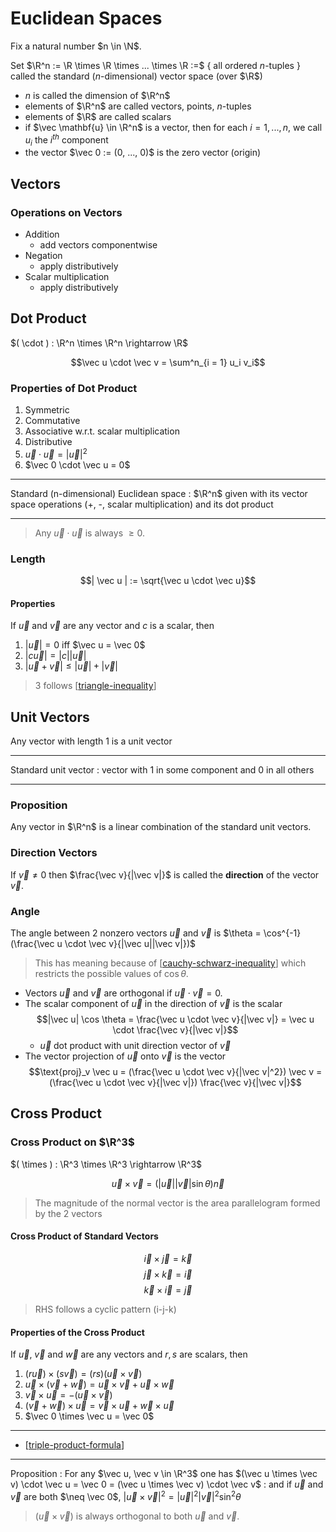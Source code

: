 # Euclidean Spaces

Fix a natural number $n \in \N$.

Set $\R^n := \R \times \R \times ... \times \R :=$ { all ordered $n$-tuples } 
called the standard ($n$-dimensional) vector space (over $\R$)

- $n$ is called the dimension of $\R^n$
- elements of $\R^n$ are called vectors, points, $n$-tuples
- elements of $\R$ are called scalars
- if $\vec \mathbf{u} \in \R^n$ is a vector,
then for each $i = 1, ..., n$, we call $u_i$ the $i^{th}$ component
- the vector $\vec 0 := (0, ..., 0)$ is the zero vector (origin)

## Vectors

### Operations on Vectors

- Addition 
  - add vectors componentwise
- Negation
  - apply distributively
- Scalar multiplication
  - apply distributively

## Dot Product

$( \cdot ) : \R^n \times \R^n \rightarrow \R$

$$\vec u \cdot \vec v = \sum^n_{i = 1} u_i v_i$$

### Properties of Dot Product

1. Symmetric
2. Commutative
3. Associative w.r.t. scalar multiplication
4. Distributive
5. $\vec u \cdot \vec u = | \vec u |^2$
6. $\vec 0 \cdot \vec u = 0$

----------
Standard (n-dimensional) Euclidean space
: $\R^n$ given with its vector space operations (+, -, scalar multiplication) and its dot product

----------

> Any $\vec u \cdot \vec u$ is always $\geq 0$.

### Length

$$| \vec u | := \sqrt{\vec u \cdot \vec u}$$

#### Properties

If $\vec u$ and $\vec v$ are any vector and $c$ is a scalar, then

1. $| \vec u| = 0$ iff $\vec u = \vec 0$
2. $|c \vec u| = |c||\vec u|$
3. $|\vec u + \vec v| \leq |\vec u| + |\vec v|$

> 3 follows [[triangle-inequality]]

## Unit Vectors

Any vector with length $1$ is a unit vector

----------

Standard unit vector
: vector with 1 in some component and 0 in all others

----------

### Proposition

Any vector in $\R^n$ is a linear combination of the standard unit vectors.

### Direction Vectors

If $\vec v \neq 0$ then $\frac{\vec v}{|\vec v|}$ is called the **direction** of the vector $\vec v$.

### Angle 

The angle between 2 nonzero vectors $\vec u$ and $\vec v$ is $\theta = \cos^{-1}(\frac{\vec u \cdot \vec v}{|\vec u||\vec v|})$

> This has meaning because of [[cauchy-schwarz-inequality]] which restricts the possible values of $\cos \theta$.

- Vectors $\vec u$ and $\vec v$ are orthogonal if $\vec u \cdot \vec v = 0$.
- The scalar component of $\vec u$ in the direction of $\vec v$ is the scalar
$$|\vec u| \cos \theta = \frac{\vec u \cdot \vec v}{|\vec v|} = \vec u \cdot \frac{\vec v}{|\vec v|}$$
  - $\vec u$ dot product with unit direction vector of $\vec v$
- The vector projection of $\vec u$ onto $\vec v$ is the vector
$$\text{proj}_v \vec u = (\frac{\vec u \cdot \vec v}{|\vec v|^2}) \vec v = (\frac{\vec u \cdot \vec v}{|\vec v|}) \frac{\vec v}{|\vec v|}$$

## Cross Product

### Cross Product on $\R^3$

$( \times ) : \R^3 \times \R^3 \rightarrow \R^3$

$$\vec u \times \vec v = (|\vec u||\vec v| \sin \theta) \vec n$$

> The magnitude of the normal vector is the area parallelogram formed by the 2 vectors

#### Cross Product of Standard Vectors

$$\vec i \times \vec j = \vec k$$
$$\vec j \times \vec k = \vec i$$
$$\vec k \times \vec i = \vec j$$

> RHS follows a cyclic pattern (i-j-k)

#### Properties of the Cross Product

If $\vec u$, $\vec v$ and $\vec w$ are any vectors and $r, s$ are scalars, then

1. $(r \vec u) \times (s \vec v) = (rs) (\vec u \times \vec v)$
2. $\vec u \times (\vec v + \vec w) = \vec u \times \vec v + \vec u \times \vec w$
3. $\vec v \times \vec u = -(\vec u \times \vec v)$
4. $(\vec v + \vec w) \times \vec u = \vec v \times \vec u + \vec w \times \vec u$
5. $\vec 0 \times \vec u = \vec 0$

----------
- [[triple-product-formula]]
----------
Proposition
: For any $\vec u, \vec v \in \R^3$ one has $(\vec u \times \vec v) \cdot \vec u = \vec 0 = (\vec u \times \vec v) \cdot \vec v$
: and if $\vec u$ and $\vec v$ are both $\neq \vec 0$, $|\vec u \times \vec v|^2 = |\vec u|^2 |\vec v|^2 \sin^2 \theta$

> $(\vec u \times \vec v)$ is always orthogonal to both $\vec u$ and $\vec v$.



[//begin]: # "Autogenerated link references for markdown compatibility"
[triangle-inequality]: triangle-inequality "Triangle Inequality"
[cauchy-schwarz-inequality]: cauchy-schwarz-inequality "Cauchy-Schwarz Inequality"
[triple-product-formula]: triple-product-formula "Triple Product Formula"
[//end]: # "Autogenerated link references"